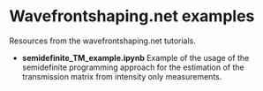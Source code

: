 # Wavefrontshaping.net examples

Resources from the wavefrontshaping.net tutorials.

* **semidefinite_TM_example.ipynb** Example of the usage of the semidefinite programming approach for the estimation of the transmission matrix from intensity only measurements.
